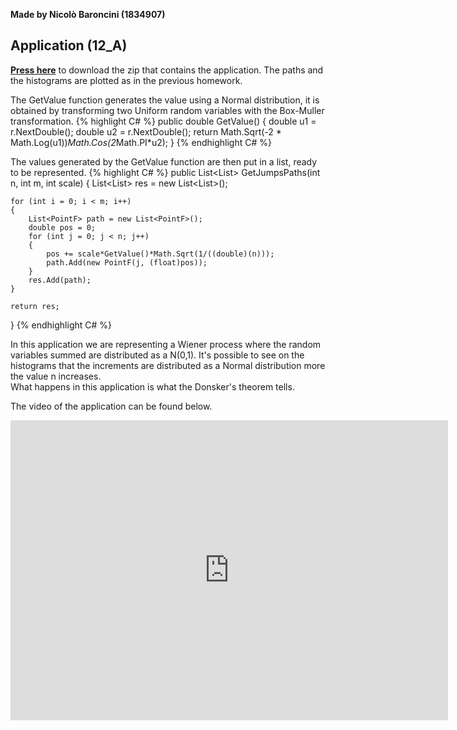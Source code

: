 **Made by Nicolò Baroncini (1834907)**
## Application (12_A)
**[Press here](https://drive.google.com/file/d/1FTQbhxG0eTjaemMaOKHz12oSYyvtF5Tf/view?usp=sharing)** to download the zip that contains the application. 
The paths and the histograms are plotted as in the previous homework.

The GetValue function generates the value using a Normal distribution, it is obtained by transforming two Uniform random variables with the Box-Muller transformation.
{% highlight C# %}
public double GetValue()
{
    double u1 = r.NextDouble();
    double u2 = r.NextDouble();
    return Math.Sqrt(-2 * Math.Log(u1))*Math.Cos(2*Math.PI*u2);
}
{% endhighlight C# %}

The values generated by the GetValue function are then put in a list, ready to be represented.
{% highlight C# %}
public List<List<PointF>> GetJumpsPaths(int n, int m, int scale)
{
    List<List<PointF>> res = new List<List<PointF>>();

    for (int i = 0; i < m; i++)
    {
        List<PointF> path = new List<PointF>();
        double pos = 0;
        for (int j = 0; j < n; j++)
        {
            pos += scale*GetValue()*Math.Sqrt(1/((double)(n)));
            path.Add(new PointF(j, (float)pos));
        }
        res.Add(path);
    }

    return res;
}
{% endhighlight C# %}

In this application we are representing a Wiener process where the random variables summed are distributed as a N(0,1). It's possible to see on the histograms that the increments are distributed as a Normal distribution more the value n increases.\
What happens in this application is what the Donsker's theorem tells. 
                              
The video of the application can be found below.
<iframe src="https://user-images.githubusercontent.com/78324346/143017111-eabe678f-ff46-4811-a633-7dc51edec99c.mp4" width="700" height="480" frameborder="0" allowfullscreen=""> </iframe>



